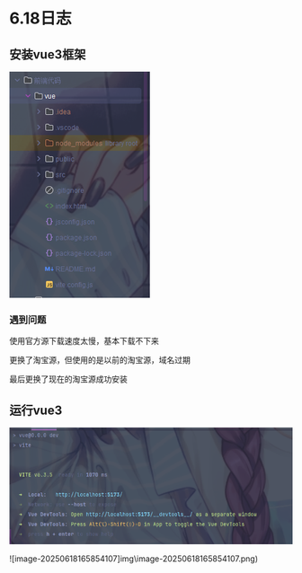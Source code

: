 # 6.18日志

## 安装vue3框架

![image-20250618165700961](img\image-20250618165700961.png)

### 遇到问题

使用官方源下载速度太慢，基本下载不下来

更换了淘宝源，但使用的是以前的淘宝源，域名过期

最后更换了现在的淘宝源成功安装

## 运行vue3

![image-20250618165801901](img\image-20250618165801901.png)

![image-20250618165854107]img\image-20250618165854107.png)